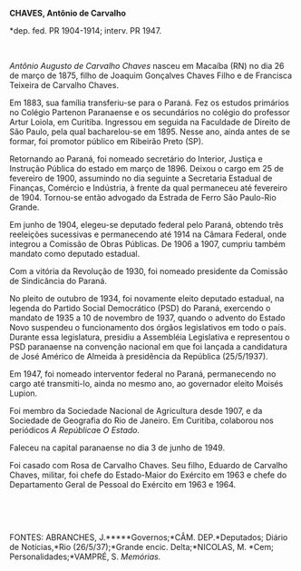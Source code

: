 **CHAVES, Antônio de Carvalho**

\*dep. fed. PR 1904-1914; interv. PR 1947.

 

*Antônio Augusto de Carvalho Chaves* nasceu em Macaíba (RN) no dia 26 de
março de 1875, filho de Joaquim Gonçalves Chaves Filho e de Francisca
Teixeira de Carvalho Chaves.

Em 1883, sua família transferiu-se para o Paraná. Fez os estudos
primários no Colégio Partenon Paranaense e os secundários no colégio do
professor Artur Loiola, em Curitiba. Ingressou em seguida na Faculdade
de Direito de São Paulo, pela qual bacharelou-se em 1895. Nesse ano,
ainda antes de se formar, foi promotor público em Ribeirão Preto (SP).

Retornando ao Paraná, foi nomeado secretário do Interior, Justiça e
Instrução Pública do estado em março de 1896. Deixou o cargo em 25 de
fevereiro de 1900, assumindo no dia seguinte a Secretaria Estadual de
Finanças, Comércio e Indústria, à frente da qual permaneceu até
fevereiro de 1904. Tornou-se então advogado da Estrada de Ferro São
Paulo-Rio Grande.

Em junho de 1904, elegeu-se deputado federal pelo Paraná, obtendo três
reeleições sucessivas e permanecendo até 1914 na Câmara Federal, onde
integrou a Comissão de Obras Públicas. De 1906 a 1907, cumpriu também
mandato como deputado estadual.

Com a vitória da Revolução de 1930, foi nomeado presidente da Comissão
de Sindicância do Paraná.

No pleito de outubro de 1934, foi novamente eleito deputado estadual, na
legenda do Partido Social Democrático (PSD) do Paraná, exercendo o
mandato de 1935 a 10 de novembro de 1937, quando o advento do Estado
Novo suspendeu o funcionamento dos órgãos legislativos em todo o país.
Durante essa legislatura, presidiu a Assembléia Legislativa e
representou o PSD paranaense na convenção nacional em que foi lançada a
candidatura de José Américo de Almeida à presidência da República
(25/5/1937).

Em 1947, foi nomeado interventor federal no Paraná, permanecendo no
cargo até transmiti-lo, ainda no mesmo ano, ao governador eleito Moisés
Lupion.

Foi membro da Sociedade Nacional de Agricultura desde 1907, e da
Sociedade de Geografia do Rio de Janeiro. Em Curitiba, colaborou nos
periódicos *A* *República*e *O Estado.*

Faleceu na capital paranaense no dia 3 de junho de 1949.

Foi casado com Rosa de Carvalho Chaves. Seu filho, Eduardo de Carvalho
Chaves, militar, foi chefe do Estado-Maior do Exército em 1963 e chefe
do Departamento Geral de Pessoal do Exército em 1963 e 1964.

 

 

FONTES: ABRANCHES, J.*****Governos;*CÂM. DEP.*Deputados; Diário de
Notícias,*Rio (26/5/37);*Grande encic. Delta;*NICOLAS, M. *Cem;
Personalidades;*VAMPRÉ, S. *Memórias.*

 
